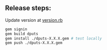 ## Release steps:

Update version at [version.rb](../lib/dputs/version.rb)
```sh
gem signin
gem build dputs
gem install ./dputs-X.X.X.gem # test locally
gem push ./dputs-X.X.X.gem
```